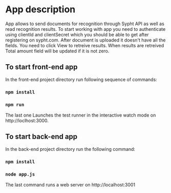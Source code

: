 # App description
App allows to send documents for recognition through Sypht API as well as read recognition results. To start working with app you need to authenticate using clientId and clientSecret which you should be able to get after registering on sypht.com. After document is uploaded it doesn't have all the fields. You need to click View to retreive results. When results are retreived Total amount field will be updated if it is not zero.

## To start front-end app

In the front-end project directory run following sequence of commands:

### `npm install`
### `npm run`

The last one Launches the test runner in the interactive watch mode on http://loclhost:3000.<br />

## To start back-end app

In the back-end project directory run the following command:

### `npm install`
### `node app.js`

The last command runs a web server on http://localhost:3001



